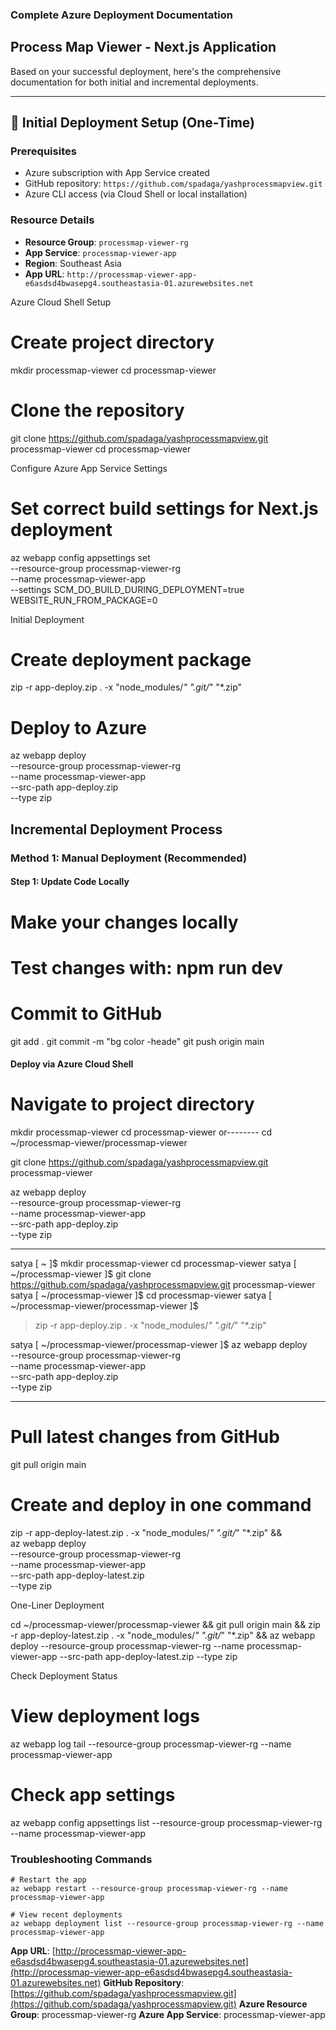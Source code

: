 ### **Complete Azure Deployment Documentation**

## Process Map Viewer - Next.js Application

Based on your successful deployment, here's the comprehensive documentation for both initial and incremental deployments.

---

## 🚀 **Initial Deployment Setup (One-Time)**

### **Prerequisites**

- Azure subscription with App Service created
- GitHub repository: `https://github.com/spadaga/yashprocessmapview.git`
- Azure CLI access (via Cloud Shell or local installation)


### **Resource Details**

- **Resource Group**: `processmap-viewer-rg`
- **App Service**: `processmap-viewer-app`
- **Region**: Southeast Asia
- **App URL**: `http://processmap-viewer-app-e6asdsd4bwasepg4.southeastasia-01.azurewebsites.net`


Azure Cloud Shell Setup

# Create project directory
mkdir processmap-viewer
cd processmap-viewer

# Clone the repository
git clone https://github.com/spadaga/yashprocessmapview.git processmap-viewer
cd processmap-viewer


Configure Azure App Service Settings

# Set correct build settings for Next.js deployment
az webapp config appsettings set \
  --resource-group processmap-viewer-rg \
  --name processmap-viewer-app \
  --settings SCM_DO_BUILD_DURING_DEPLOYMENT=true WEBSITE_RUN_FROM_PACKAGE=0


  Initial Deployment


  # Create deployment package
zip -r app-deploy.zip . -x "node_modules/*" ".git/*" "*.zip"

# Deploy to Azure
az webapp deploy \
  --resource-group processmap-viewer-rg \
  --name processmap-viewer-app \
  --src-path app-deploy.zip \
  --type zip

  ## **Incremental Deployment Process**

### **Method 1: Manual Deployment (Recommended)**

#### **Step 1: Update Code Locally**


# Make your changes locally
# Test changes with: npm run dev
# Commit to GitHub
git add .
git commit -m "bg color -heade"
git push origin main


#### **Deploy via Azure Cloud Shell**

# Navigate to project directory

mkdir processmap-viewer
cd processmap-viewer
or--------
cd ~/processmap-viewer/processmap-viewer

git clone https://github.com/spadaga/yashprocessmapview.git processmap-viewer


az webapp deploy \
  --resource-group processmap-viewer-rg \
  --name processmap-viewer-app \
  --src-path app-deploy.zip \
  --type zip


  ------------------------------------
  satya [ ~ ]$ mkdir processmap-viewer
cd processmap-viewer
  satya [ ~/processmap-viewer ]$ git clone https://github.com/spadaga/yashprocessmapview.git processmap-viewer
satya [ ~/processmap-viewer ]$ cd processmap-viewer
  satya [ ~/processmap-viewer/processmap-viewer ]$
  > zip -r app-deploy.zip . -x "node_modules/*" ".git/*" "*.zip"

  satya [ ~/processmap-viewer/processmap-viewer ]$ az webapp deploy \
  --resource-group processmap-viewer-rg \
  --name processmap-viewer-app \
  --src-path app-deploy.zip \
  --type zip


  ---------------------------------

# Pull latest changes from GitHub
git pull origin main

# Create and deploy in one command
zip -r app-deploy-latest.zip . -x "node_modules/*" ".git/*" "*.zip" && \
az webapp deploy \
  --resource-group processmap-viewer-rg \
  --name processmap-viewer-app \
  --src-path app-deploy-latest.zip \
  --type zip


  One-Liner Deployment

  cd ~/processmap-viewer/processmap-viewer && git pull origin main && zip -r app-deploy-latest.zip . -x "node_modules/*" ".git/*" "*.zip" && az webapp deploy --resource-group processmap-viewer-rg --name processmap-viewer-app --src-path app-deploy-latest.zip --type zip

  Check Deployment Status


  # View deployment logs
az webapp log tail --resource-group processmap-viewer-rg --name processmap-viewer-app

# Check app settings
az webapp config appsettings list --resource-group processmap-viewer-rg --name processmap-viewer-app



### **Troubleshooting Commands**

```
# Restart the app
az webapp restart --resource-group processmap-viewer-rg --name processmap-viewer-app

# View recent deployments
az webapp deployment list --resource-group processmap-viewer-rg --name processmap-viewer-app

```

**App URL**: [http://processmap-viewer-app-e6asdsd4bwasepg4.southeastasia-01.azurewebsites.net](http://processmap-viewer-app-e6asdsd4bwasepg4.southeastasia-01.azurewebsites.net)
**GitHub Repository**: [https://github.com/spadaga/yashprocessmapview.git](https://github.com/spadaga/yashprocessmapview.git)
**Azure Resource Group**: processmap-viewer-rg
**Azure App Service**: processmap-viewer-app
